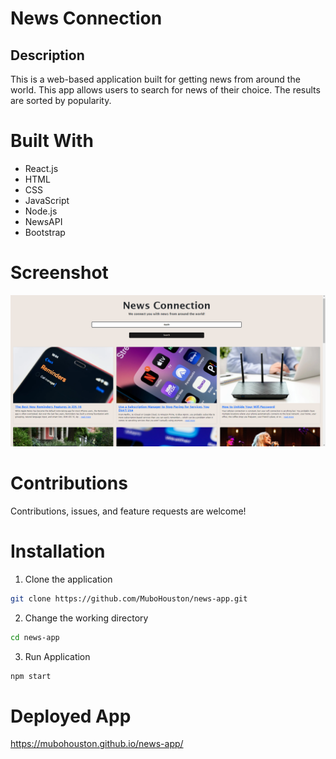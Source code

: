 # News Connection

## Description 
This is a web-based application built for getting news from around the world. This app allows users to search for news of their choice. The results are sorted by popularity. 

# Built With
- React.js
- HTML
- CSS
- JavaScript
- Node.js
- NewsAPI
- Bootstrap

# Screenshot
![Website](assets/images/Screenshot.png)

# Contributions 
Contributions, issues, and feature requests are welcome!

# Installation
1. Clone the application
```bash
git clone https://github.com/MuboHouston/news-app.git
```

2. Change the working directory
```bash
cd news-app
```

3. Run Application
```bash
npm start
```

# Deployed App
https://mubohouston.github.io/news-app/